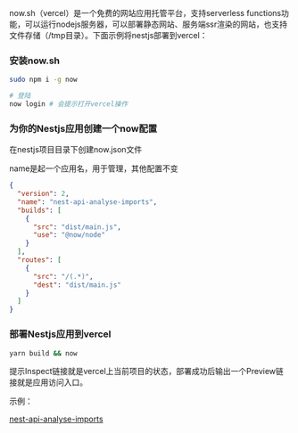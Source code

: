 now.sh（vercel）是一个免费的网站应用托管平台，支持serverless functions功能，可以运行nodejs服务器，可以部署静态网站、服务端ssr渲染的网站，也支持文件存储（/tmp目录）。下面示例将nestjs部署到vercel：

### 安装now.sh

```bash
sudo npm i -g now

# 登陆
now login # 会提示打开vercel操作
```

### 为你的Nestjs应用创建一个now配置

在nestjs项目目录下创建now.json文件

name是起一个应用名，用于管理，其他配置不变

```json
{
  "version": 2,
  "name": "nest-api-analyse-imports",
  "builds": [
    {
      "src": "dist/main.js",
      "use": "@now/node"
    }
  ],
  "routes": [
    {
      "src": "/(.*)",
      "dest": "dist/main.js"
    }
  ]
}
```

### 部署Nestjs应用到vercel

```bash
yarn build && now
```

提示Inspect链接就是vercel上当前项目的状态，部署成功后输出一个Preview链接就是应用访问入口。

示例：

[nest-api-analyse-imports](https://github.com/Saber2pr/nest-api-analyse-imports)
